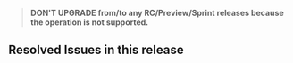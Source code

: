 > **DON'T UPGRADE from/to any RC/Preview/Sprint releases because the operation is not supported.**

## Resolved Issues in this release
